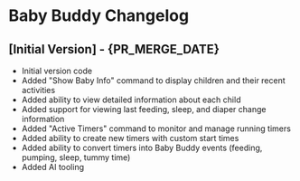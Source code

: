 # Baby Buddy Changelog

## [Initial Version] - {PR_MERGE_DATE}
- Initial version code
- Added "Show Baby Info" command to display children and their recent activities
- Added ability to view detailed information about each child
- Added support for viewing last feeding, sleep, and diaper change information
- Added "Active Timers" command to monitor and manage running timers
- Added ability to create new timers with custom start times
- Added ability to convert timers into Baby Buddy events (feeding, pumping, sleep, tummy time)
- Added AI tooling
